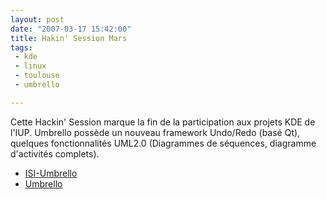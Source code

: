 ```yaml
---
layout: post
date: "2007-03-17 15:42:00"
title: Hakin' Session Mars
tags:
 - kde
 - linux
 - toulouse
 - umbrello

---
```


Cette Hackin' Session marque la fin de la participation aux projets KDE de l'IUP. Umbrello possède un nouveau framework Undo/Redo (basé Qt), quelques fonctionnalités UML2.0 (Diagrammes de séquences, diagramme d'activités complets).

  * [ISI-Umbrello](http://umbrello.tuxfamilly.org/)	
  * [Umbrello](http://uml.sf.net/)


